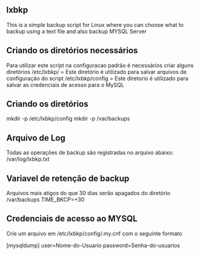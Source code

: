 ## lxbkp
This is a simple backup script for Linux where you can choose what to backup using a text file and also backup MYSQL Server

## Criando os diretórios necessários
Para utilizar este script na configuracao padrão é necessários criar alguns diretórios
/etc/lxbkp/ = Este diretório é utilizado para salvar arquivos de configuração do script
/etc/lxbkp/config = Este diretorio é utilizado para salvar as credenciais de acesso para o MySQL

## Criando os diretórios
mkdir -p /etc/lxbkp/config
mkdir -p /var/backups

## Arquivo de Log
Todas as operações de backup são registradas no arquivo abaixo:
/var/log/lxbkp.txt

## Variavel de retenção de backup
Arquivos mais atigos do que 30 dias serão apagados do diretório /var/backups
TIME_BKCP=+30

## Credenciais de acesso ao MYSQL
Crie um arquivo em /etc/lxbkp/config/.my.cnf
com o seguinte formato

[mysqldump]
user=Nome-do-Usuario
password=Senha-do-usuarios
